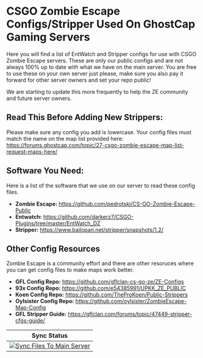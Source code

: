 # CSGO Zombie Escape Configs/Stripper Used On GhostCap Gaming Servers
Here you will find a list of EntWatch and Stripper configs for use with CSGO Zombie Escape servers. These are only our public configs and are not always 100% up to date with what we have on the main server. You are free to use these on your own server just please, make sure you also pay it forward for other server owners and set your repo public!

We are starting to update this more frequently to help the ZE community and future server owners.

## Read This Before Adding New Strippers: 
Please make sure any config you add is lowercase. Your config files must match the name on the map list provided here: https://forums.ghostcap.com/topic/27-csgo-zombie-escape-map-list-request-maps-here/

## Software You Need: 
Here is a list of the software that we use on our server to read these config files.
- **Zombie Escape:** https://github.com/pedrotski/CS-GO-Zombie-Escape-Public
- **Entwatch:** https://github.com/darkerz7/CSGO-Plugins/tree/master/EntWatch_DZ
- **Stripper:** https://www.bailopan.net/stripper/snapshots/1.2/

## Other Config Resources
Zombie Escape is a community effort and there are other resoruces where you can get config files to make maps work better.
- **GFL Config Repo:** https://github.com/gflclan-cs-go-ze/ZE-Configs
- **93x Config Repo:** https://github.com/e54385991/UPKK_ZE_PUBLIC
- **Koen Config Repo:** https://github.com/TheProKoen/Public-Strippers
- **Oylsister Config Repo:** https://github.com/oylsister/ZombieEscape-Map-Config
- **GFL Stripper Guide:** https://gflclan.com/forums/topic/47449-stripper-cfgs-guide/

| Sync Status |
|:-----------:|
| [![Sync Files To Main Server](https://github.com/GhostCap-Gaming/Zombie-Escape-Configs-CS-GO/actions/workflows/alpha_sync.yml/badge.svg)](https://github.com/GhostCap-Gaming/Zombie-Escape-Configs-CS-GO/actions/) 
